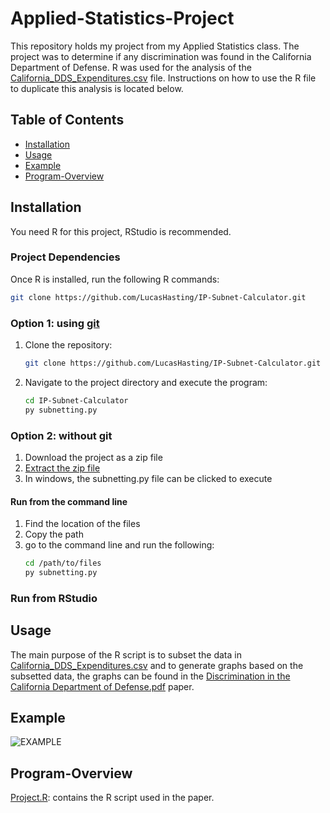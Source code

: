 # Applied-Statistics-Project

This repository holds my project from my Applied Statistics class. The project was to determine if any discrimination was found in the California Department of Defense. R was used for the analysis of the [California_DDS_Expenditures.csv]() file. Instructions on how to use the R file to duplicate this analysis is located below.

## Table of Contents

- [Installation](#installation)
- [Usage](#usage)
- [Example](#example)
- [Program-Overview](#program-overview)

## Installation

You need R for this project, RStudio is recommended.

### Project Dependencies
Once R is installed, run the following R commands:
```sh
git clone https://github.com/LucasHasting/IP-Subnet-Calculator.git
```

### Option 1: using [git](https://git-scm.com/downloads)
1. Clone the repository:

    ```sh
    git clone https://github.com/LucasHasting/IP-Subnet-Calculator.git
    ```

2. Navigate to the project directory and execute the program:

    ```sh
    cd IP-Subnet-Calculator
    py subnetting.py
    ```
    
### Option 2: without git
1. Download the project as a zip file
2. [Extract the zip file](https://www.wikihow.com/Unzip-a-File)
3. In windows, the subnetting.py file can be clicked to execute

#### Run from the command line
1. Find the location of the files
2. Copy the path
3. go to the command line and run the following:
   ```sh
   cd /path/to/files
   py subnetting.py
   ```

### Run from RStudio

## Usage

The main purpose of the R script is to subset the data in [California_DDS_Expenditures.csv](https://github.com/LucasHasting/Applied-Statistics-Project/blob/main/Discrimination%20in%20the%20California%20Department%20of%20Defense.pdf) and to generate graphs based on the subsetted data, the graphs can be found in the [Discrimination in the California Department of Defense.pdf](https://github.com/LucasHasting/Applied-Statistics-Project/blob/main/Discrimination%20in%20the%20California%20Department%20of%20Defense.pdf) paper.

## Example

![EXAMPLE](example.png)

## Program-Overview

[Project.R](https://github.com/LucasHasting/Applied-Statistics-Project/blob/main/Project.R): contains the R script used in the paper.  
